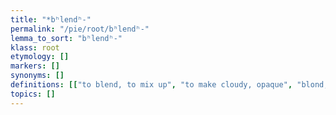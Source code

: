 ```yaml
---
title: "*bʰlendʰ-"
permalink: "/pie/root/bʰlendʰ-"
lemma_to_sort: "bʰlendʰ-"
klass: root
etymology: []
markers: []
synonyms: []
definitions: [["to blend, to mix up", "to make cloudy, opaque", "blond, red-haired, ruddy (alternative/contested)"]]
topics: []
---
```

